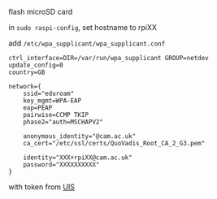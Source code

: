 flash microSD card

in `sudo raspi-config`, set hostname to rpiXX

add `/etc/wpa_supplicant/wpa_supplicant.conf`

```
ctrl_interface=DIR=/var/run/wpa_supplicant GROUP=netdev
update_config=0
country=GB

network={
	ssid="eduroam"
	key_mgmt=WPA-EAP
	eap=PEAP
	pairwise=CCMP TKIP
	phase2="auth=MSCHAPV2"
	
	anonymous_identity="@cam.ac.uk"
	ca_cert="/etc/ssl/certs/QuoVadis_Root_CA_2_G3.pem"

	identity="XXX+rpiXX@cam.ac.uk"
	password="XXXXXXXXXX"
}
```

with token from [UIS](https://tokens.csx.cam.ac.uk/)

